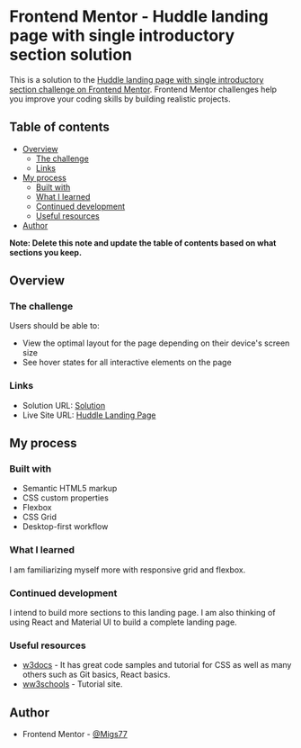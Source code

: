 # Frontend Mentor - Huddle landing page with single introductory section solution

This is a solution to the [Huddle landing page with single introductory section challenge on Frontend Mentor](https://www.frontendmentor.io/challenges/huddle-landing-page-with-a-single-introductory-section-B_2Wvxgi0). Frontend Mentor challenges help you improve your coding skills by building realistic projects. 

## Table of contents

- [Overview](#overview)
  - [The challenge](#the-challenge)
  - [Links](#links)
- [My process](#my-process)
  - [Built with](#built-with)
  - [What I learned](#what-i-learned)
  - [Continued development](#continued-development)
  - [Useful resources](#useful-resources)
- [Author](#author)

**Note: Delete this note and update the table of contents based on what sections you keep.**

## Overview

### The challenge

Users should be able to:

- View the optimal layout for the page depending on their device's screen size
- See hover states for all interactive elements on the page

### Links

- Solution URL: [Solution](https://github.com/Migs77/huddle-landing-page-single-intro.git)
- Live Site URL: [Huddle Landing Page](https://migs77.github.io/huddle-landing-page-single-intro/)

## My process

### Built with

- Semantic HTML5 markup
- CSS custom properties
- Flexbox
- CSS Grid
- Desktop-first workflow

### What I learned

I am familiarizing myself more with responsive grid and flexbox.

### Continued development

I intend to build more sections to this landing page. I am also thinking of using React and Material UI to build a complete landing page.

### Useful resources

- [w3docs](https://www.w3docs.com) - It has great code samples and tutorial for CSS as well as many others such as Git basics, React basics.
- [ww3schools](https://w3schools.com) - Tutorial site.

## Author

- Frontend Mentor - [@Migs77](https://www.frontendmentor.io/profile/Migs77)
